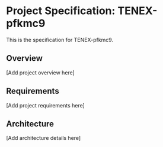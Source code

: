 # Project Specification: TENEX-pfkmc9

This is the specification for TENEX-pfkmc9.

## Overview

[Add project overview here]

## Requirements

[Add project requirements here]

## Architecture

[Add architecture details here]
